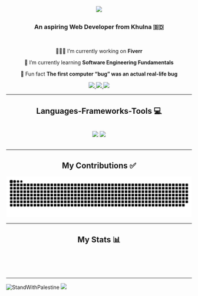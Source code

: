 <h1 align="center">
    <img src="https://readme-typing-svg.herokuapp.com/?font=Righteous&size=35&center=true&vCenter=true&width=500&height=70&duration=5000&lines=Hi+There!+👋;+I'm+Mehedi+Hasan!;Web+Developer!+🧑‍💻;" />
</h1>

<h3 align="center">An aspiring Web Developer from Khulna 🇧🇩</h3>
<br/>
<div align="center">
 
 👨🏻‍💻 I’m currently working on **Fiverr**
 
 📖 I’m currently learning **Software Engineering Fundamentals**
 
 🫨 Fun fact **The first computer “bug” was an actual real-life bug**

 </div>
 
<div align="center"> 
  <a href="mailto:info@bdix.me" target="_blank">
    <img src="https://img.shields.io/badge/Gmail-333333?style=for-the-badge&logo=gmail&logoColor=red" />
  </a>
  <a href="https://www.linkedin.com/in/mehedibs-blog/" target="_blank">
    <img src="https://img.shields.io/badge/LinkedIn-0077B5?style=for-the-badge&logo=linkedin&logoColor=white" target="_blank" />
  </a>
  <a href="https://mehedibd.me" target="_blank">
   <img src="https://img.shields.io/badge/Website-FF5722?style=for-the-badge&logo=todoist&logoColor=white" target="_blank" />
</a>
</div>

 <hr/>
 
<h2 align="center">Languages-Frameworks-Tools 💻</h2>
<br/>
<div align="center">
    <img src="https://skillicons.dev/icons?i=aws,html,css,bootstrap,mui,vscode,github,figma,tailwind,git" />
    <img src="https://skillicons.dev/icons?i=nodejs,python,javascript,typescript,express,firebase,mongodb,c,java,nextjs,mysql,flask" /><br>
</div>

<br/>
<hr/>

<div align="center">
  <h2>My Contributions ✅</h2>
  <img alt="snake eating my contributions" src="https://raw.githubusercontent.com/asma019/Snake-in-Contribution-Grid/output/github-contribution-grid-snake.svg" />
  <br/>
</div>

<hr/>
<h2 align="center">My Stats 📊</h2>
<br>
<div align=center>
  <img width=500 src="https://github-readme-stats.vercel.app/api?username=asma019&theme=vue-dark&show_icons=true&hide_border=true&count_private=true" alt=""/>
  <img width=500 src="https://github-readme-streak-stats.herokuapp.com/?user=asma019&theme=vue-dark&hide_border=true" alt=""/>
  <img width=500 src="https://github-readme-stats.vercel.app/api/top-langs/?username=asma019&theme=vue-dark&show_icons=true&hide_border=true&layout=compact" alt=""/>
</div>
<br/>

---
![StandWithPalestine](https://raw.githubusercontent.com/TheBSD/StandWithPalestine/main/badges/StandWithPalestine.svg)
[![](https://visitcount.itsvg.in/api?id=asma019&label=Profile%20Views&icon=5&pretty=true)](https://visitcount.itsvg.in)
